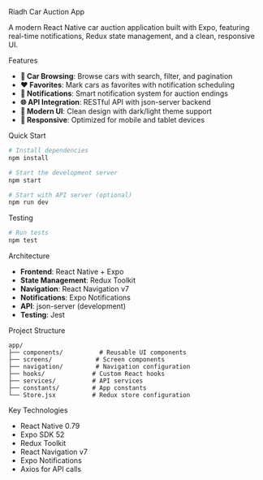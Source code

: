  Riadh Car Auction App

A modern React Native car auction application built with Expo, featuring real-time notifications, Redux state management, and a clean, responsive UI.

 Features

- **🎯 Car Browsing**: Browse cars with search, filter, and pagination
- **❤️ Favorites**: Mark cars as favorites with notification scheduling
- **🔔 Notifications**: Smart notification system for auction endings
- **🌐 API Integration**: RESTful API with json-server backend
- **🎨 Modern UI**: Clean design with dark/light theme support
- **📱 Responsive**: Optimized for mobile and tablet devices

 Quick Start

```bash
# Install dependencies
npm install

# Start the development server
npm start

# Start with API server (optional)
npm run dev
```

 Testing

```bash
# Run tests
npm test
```

Architecture

- **Frontend**: React Native + Expo
- **State Management**: Redux Toolkit
- **Navigation**: React Navigation v7
- **Notifications**: Expo Notifications
- **API**: json-server (development)
- **Testing**: Jest

 Project Structure

```
app/
├── components/          # Reusable UI components
├── screens/            # Screen components
├── navigation/         # Navigation configuration
├── hooks/             # Custom React hooks
├── services/          # API services
├── constants/         # App constants
└── Store.jsx          # Redux store configuration
```

 Key Technologies

- React Native 0.79
- Expo SDK 52
- Redux Toolkit
- React Navigation v7
- Expo Notifications
- Axios for API calls
